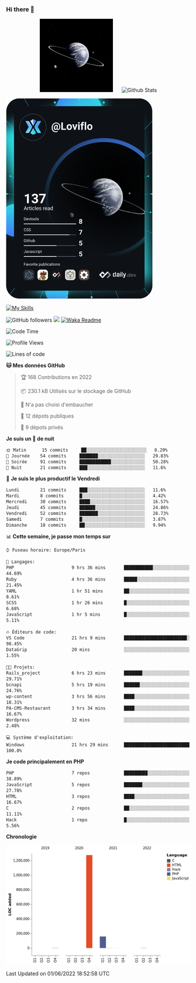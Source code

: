 ### Hi there 👋

<p align="center">
  <img src="https://github.com/Loviflo/Loviflo/blob/main/img/portrait.jpg" alt="Loviflo" height="200" style="margin-right: 20px"/>
  <img src="https://github-readme-stats.vercel.app/api?username=Loviflo&show_icons=true&theme=graywhite" alt="Github Stats" />
</p>

<a href="https://app.daily.dev/loviflo"><img src="https://github.com/loviflo/loviflo/blob/main/devcard.svg" width="400" alt="Loviflo's Dev Card"/></a>


[![My Skills](https://skillicons.dev/icons?i=php,laravel,symfony,mysql,js,ts,html,css,sass,angular,docker,webpack,vscode,figma,git,github,gitlab)](https://skillicons.dev)


![GitHub followers](https://img.shields.io/github/followers/Loviflo?label=Follow&style=social)
![](https://visitor-badge.glitch.me/badge?page_id=Loviflo.Loviflo)
[![Waka Readme](https://github.com/Loviflo/Loviflo/actions/workflows/update-stats.yml/badge.svg)](https://github.com/Loviflo/Loviflo/actions/workflows/update-stats.yml)

<!--START_SECTION:waka-->
![Code Time](http://img.shields.io/badge/Code%20Time-0%20secs-blue)

![Profile Views](http://img.shields.io/badge/Vues%20du%20profil-35-blue)

![Lines of code](https://img.shields.io/badge/Depuis%20Hello%20World%2C%20j%27ai%20%C3%A9crit-1%20Million%20Lignes%20de%20code-blue)

**🐱 Mes données GitHub** 

> 🏆 168 Contributions en 2022
 > 
> 📦 230.1 kB Utilisés sur le stockage de GitHub 
 > 
> 🚫 N'a pas choisi d'embaucher
 > 
> 📜 12 dépots publiques 
 > 
> 🔑 9 dépots privés  
 > 
**Je suis un 🦉 de nuit** 

```text
🌞 Matin      15 commits     ██░░░░░░░░░░░░░░░░░░░░░░░   8.29% 
🌆 Journée    54 commits     ███████░░░░░░░░░░░░░░░░░░   29.83% 
🌃 Soirée     91 commits     ████████████░░░░░░░░░░░░░   50.28% 
🌙 Nuit       21 commits     ███░░░░░░░░░░░░░░░░░░░░░░   11.6%

```
📅 **Je suis le plus productif le Vendredi** 

```text
Lundi        21 commits     ███░░░░░░░░░░░░░░░░░░░░░░   11.6% 
Mardi        8 commits      █░░░░░░░░░░░░░░░░░░░░░░░░   4.42% 
Mercredi     30 commits     ████░░░░░░░░░░░░░░░░░░░░░   16.57% 
Jeudi        45 commits     ██████░░░░░░░░░░░░░░░░░░░   24.86% 
Vendredi     52 commits     ███████░░░░░░░░░░░░░░░░░░   28.73% 
Samedi       7 commits      █░░░░░░░░░░░░░░░░░░░░░░░░   3.87% 
Dimanche     18 commits     ██░░░░░░░░░░░░░░░░░░░░░░░   9.94%

```


📊 **Cette semaine, je passe mon temps sur** 

```text
⌚︎ Fuseau horaire: Europe/Paris

💬 Langages: 
PHP                      9 hrs 36 mins       ███████████░░░░░░░░░░░░░░   44.69% 
Ruby                     4 hrs 36 mins       █████░░░░░░░░░░░░░░░░░░░░   21.45% 
YAML                     1 hr 51 mins        ██░░░░░░░░░░░░░░░░░░░░░░░   8.61% 
SCSS                     1 hr 26 mins        █░░░░░░░░░░░░░░░░░░░░░░░░   6.68% 
JavaScript               1 hr 5 mins         █░░░░░░░░░░░░░░░░░░░░░░░░   5.11%

🔥 Éditeurs de code: 
VS Code                  21 hrs 9 mins       ████████████████████████░   98.45% 
DataGrip                 20 mins             ░░░░░░░░░░░░░░░░░░░░░░░░░   1.55%

🐱‍💻 Projets: 
Rails_project            6 hrs 23 mins       ███████░░░░░░░░░░░░░░░░░░   29.71% 
bcnapi                   5 hrs 19 mins       ██████░░░░░░░░░░░░░░░░░░░   24.76% 
wp-content               3 hrs 56 mins       ████░░░░░░░░░░░░░░░░░░░░░   18.31% 
PA-CMS-Restaurant        3 hrs 34 mins       ████░░░░░░░░░░░░░░░░░░░░░   16.67% 
Wordpress                32 mins             ░░░░░░░░░░░░░░░░░░░░░░░░░   2.48%

💻 Système d'exploitation: 
Windows                  21 hrs 29 mins      █████████████████████████   100.0%

```

**Je code principalement en PHP** 

```text
PHP                      7 repos             █████████░░░░░░░░░░░░░░░░   38.89% 
JavaScript               5 repos             ███████░░░░░░░░░░░░░░░░░░   27.78% 
HTML                     3 repos             ████░░░░░░░░░░░░░░░░░░░░░   16.67% 
C                        2 repos             ██░░░░░░░░░░░░░░░░░░░░░░░   11.11% 
Hack                     1 repo              █░░░░░░░░░░░░░░░░░░░░░░░░   5.56%

```


**Chronologie**

![Chart not found](https://raw.githubusercontent.com/Loviflo/Loviflo/main/charts/bar_graph.png) 


 Last Updated on 01/06/2022 18:52:58 UTC
<!--END_SECTION:waka-->
